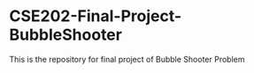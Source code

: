# CSE202-Final-Project-BubbleShooter
This is the repository for final project of Bubble Shooter Problem
